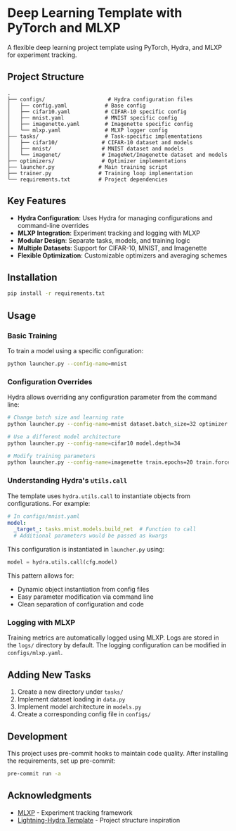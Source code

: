 # Deep Learning Template with PyTorch and MLXP

A flexible deep learning project template using PyTorch, Hydra, and MLXP for experiment tracking.

## Project Structure

```
.
├── configs/                    # Hydra configuration files
│   ├── config.yaml            # Base config
│   ├── cifar10.yaml           # CIFAR-10 specific config
│   ├── mnist.yaml             # MNIST specific config
│   ├── imagenette.yaml        # Imagenette specific config
│   └── mlxp.yaml              # MLXP logger config
├── tasks/                     # Task-specific implementations
│   ├── cifar10/              # CIFAR-10 dataset and models
│   ├── mnist/                # MNIST dataset and models
│   └── imagenet/             # ImageNet/Imagenette dataset and models
├── optimizers/               # Optimizer implementations
├── launcher.py              # Main training script
├── trainer.py               # Training loop implementation
└── requirements.txt         # Project dependencies
```

## Key Features

- **Hydra Configuration**: Uses Hydra for managing configurations and command-line overrides
- **MLXP Integration**: Experiment tracking and logging with MLXP
- **Modular Design**: Separate tasks, models, and training logic
- **Multiple Datasets**: Support for CIFAR-10, MNIST, and Imagenette
- **Flexible Optimization**: Customizable optimizers and averaging schemes

## Installation

```bash
pip install -r requirements.txt
```

## Usage

### Basic Training

To train a model using a specific configuration:

```bash
python launcher.py --config-name=mnist
```

### Configuration Overrides

Hydra allows overriding any configuration parameter from the command line:

```bash
# Change batch size and learning rate
python launcher.py --config-name=mnist dataset.batch_size=32 optimizer.learning_rate=0.01

# Use a different model architecture
python launcher.py --config-name=cifar10 model.depth=34

# Modify training parameters
python launcher.py --config-name=imagenette train.epochs=20 train.force_gpu=true
```

### Understanding Hydra's `utils.call`

The template uses `hydra.utils.call` to instantiate objects from configurations. For example:

```yaml
# In configs/mnist.yaml
model:
  _target_: tasks.mnist.models.build_net  # Function to call
  # Additional parameters would be passed as kwargs
```

This configuration is instantiated in `launcher.py` using:
```python
model = hydra.utils.call(cfg.model)
```

This pattern allows for:
- Dynamic object instantiation from config files
- Easy parameter modification via command line
- Clean separation of configuration and code

### Logging with MLXP

Training metrics are automatically logged using MLXP. Logs are stored in the `logs/` directory by default. The logging configuration can be modified in `configs/mlxp.yaml`.

## Adding New Tasks

1. Create a new directory under `tasks/`
2. Implement dataset loading in `data.py`
3. Implement model architecture in `models.py`
4. Create a corresponding config file in `configs/`

## Development

This project uses pre-commit hooks to maintain code quality. After installing the requirements, set up pre-commit:

```bash
pre-commit run -a
```

## Acknowledgments

- [MLXP](https://github.com/inria-thoth/mlxp) - Experiment tracking framework
- [Lightning-Hydra Template](https://github.com/ashleve/lightning-hydra-template) - Project structure inspiration
